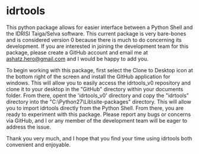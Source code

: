 idrtools
========

This python package allows for easier interface between a Python Shell and the IDRISI Taiga/Selva software.
This current package is very bare-bones and is considered version 0 because there is much to do concerning its
development.  If you are interested in joining the development team for this package, please create a GitHub 
account and email me at ashatz.hero@gmail.com and I would be happy to add you.

To begin working with this package, first select the Clone to Desktop icon at the bottom right of the screen and
install the GitHub application for windows.  This will allow you to easily access the idrtools_v0 repository and 
clone it to your desktop in the "GitHub" directory within your documents folder.  From there, opent the 'idrtools_v0' 
directory and copy the "idrtools" directory into the "C:\Python27\Lib\site-packages" directory.  This will allow you
to import idrtools directly from the Python Shell.  From there, you are ready to experiment with this package.  Please
report any bugs or concerns via GitHub, and I or any member of the development team will be eager to address the issue.

Thank you very much, and I hope that you find your time using idrtools both convenient and enjoyable.


